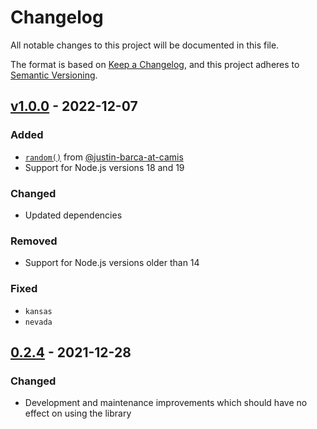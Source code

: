 # Changelog
All notable changes to this project will be documented in this file.

The format is based on [Keep a Changelog](https://keepachangelog.com/en/1.0.0/),
and this project adheres to [Semantic Versioning](https://semver.org/spec/v2.0.0.html).

## [v1.0.0](https://github.com/ptrkcsk/license-plate-serial-generator/compare/v0.2.4...v1.0.0) - 2022-12-07

### Added

- [`random()`](https://ptrkcsk.github.io/license-plate-serial-generator/functions/random.html) from [@justin-barca-at-camis](https://github.com/justin-barca-at-camis)
- Support for Node.js versions 18 and 19

### Changed

- Updated dependencies

### Removed

- Support for Node.js versions older than 14

### Fixed

- `kansas`
- `nevada`

## [0.2.4](https://github.com/ptrkcsk/license-plate-serial-generator/compare/v0.2.3...v0.2.4) - 2021-12-28

### Changed

- Development and maintenance improvements which should have no effect on using the library
